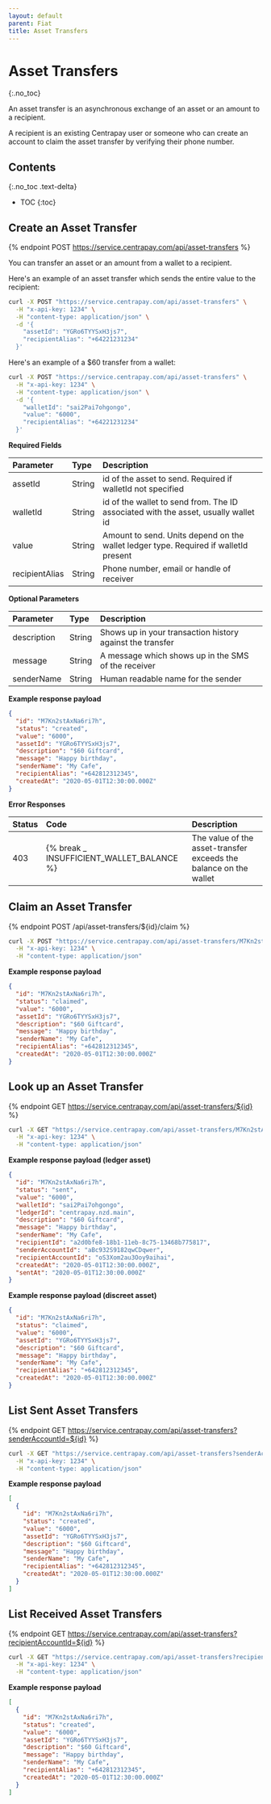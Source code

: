 ```yaml
---
layout: default
parent: Fiat
title: Asset Transfers
---
```


# Asset Transfers
{:.no_toc}

An asset transfer is an asynchronous exchange of an asset or an amount to a recipient.

A recipient is an existing Centrapay user or someone who can create an account to claim the asset transfer by verifying
their phone number.

## Contents
{:.no_toc .text-delta}

* TOC
{:toc}

## Create an Asset Transfer

{% endpoint POST https://service.centrapay.com/api/asset-transfers %}

You can transfer an asset or an amount from a wallet to a recipient.

Here's an example of an asset transfer which sends the entire value to the recipient:

```sh
curl -X POST "https://service.centrapay.com/api/asset-transfers" \
  -H "x-api-key: 1234" \
  -H "content-type: application/json" \
  -d '{
    "assetId": "YGRo6TYYSxH3js7",
    "recipientAlias": "+64221231234"
  }'
```

Here's an example of a $60 transfer from a wallet:

```sh
curl -X POST "https://service.centrapay.com/api/asset-transfers" \
  -H "x-api-key: 1234" \
  -H "content-type: application/json" \
  -d '{
    "walletId": "sai2Pai7ohgongo",
    "value": "6000",
    "recipientAlias": "+64221231234"
  }'
```

**Required Fields**

| Parameter      | Type   | Description                                                                          |
|:---------------|:-------|:-------------------------------------------------------------------------------------|
| assetId        | String | id of the asset to send. Required if walletId not specified                          |
| walletId       | String | id of the wallet to send from. The ID associated with the asset, usually wallet id   |
| value          | String | Amount to send. Units depend on the wallet ledger type. Required if walletId present |
| recipientAlias | String | Phone number, email or handle of receiver                                            |

**Optional Parameters**

| Parameter      | Type   | Description                                               |
|:---------------|:-------|:----------------------------------------------------------|
| description    | String | Shows up in your transaction history against the transfer |
| message        | String | A message which shows up in the SMS of the receiver       |
| senderName     | String | Human readable name for the sender                        |


**Example response payload**

```json
{
  "id": "M7Kn2stAxNa6ri7h",
  "status": "created",
  "value": "6000",
  "assetId": "YGRo6TYYSxH3js7",
  "description": "$60 Giftcard",
  "message": "Happy birthday",
  "senderName": "My Cafe",
  "recipientAlias": "+642812312345",
  "createdAt": "2020-05-01T12:30:00.000Z"
}
```

**Error Responses**

| Status | Code                                      | Description                                                       |
|:-------|:------------------------------------------|:------------------------------------------------------------------|
| 403    | {% break _ INSUFFICIENT_WALLET_BALANCE %} | The value of the asset-transfer exceeds the balance on the wallet |

## Claim an Asset Transfer

{% endpoint POST /api/asset-transfers/${id}/claim %}

```sh
curl -X POST "https://service.centrapay.com/api/asset-transfers/M7Kn2stAxNa6ri7h/claim" \
  -H "x-api-key: 1234" \
  -H "content-type: application/json"
```

**Example response payload**

```json
{
  "id": "M7Kn2stAxNa6ri7h",
  "status": "claimed",
  "value": "6000",
  "assetId": "YGRo6TYYSxH3js7",
  "description": "$60 Giftcard",
  "message": "Happy birthday",
  "senderName": "My Cafe",
  "recipientAlias": "+642812312345",
  "createdAt": "2020-05-01T12:30:00.000Z"
}
```

## Look up an Asset Transfer

{% endpoint GET https://service.centrapay.com/api/asset-transfers/${id} %}

```sh
curl -X GET "https://service.centrapay.com/api/asset-transfers/M7Kn2stAxNa6ri7h" \
  -H "x-api-key: 1234" \
  -H "content-type: application/json"
```

**Example response payload (ledger asset)**

```json
{
  "id": "M7Kn2stAxNa6ri7h",
  "status": "sent",
  "value": "6000",
  "walletId": "sai2Pai7ohgongo",
  "ledgerId": "centrapay.nzd.main",
  "description": "$60 Giftcard",
  "message": "Happy birthday",
  "senderName": "My Cafe",
  "recipientId": "a2d0bfe8-18b1-11eb-8c75-13468b775817",
  "senderAccountId": "aBc932S9182qwCDqwer",
  "recipientAccountId": "oS3Xom2au3Ooy9aihai",
  "createdAt": "2020-05-01T12:30:00.000Z",
  "sentAt": "2020-05-01T12:30:00.000Z"
}
```

**Example response payload (discreet asset)**

```json
{
  "id": "M7Kn2stAxNa6ri7h",
  "status": "claimed",
  "value": "6000",
  "assetId": "YGRo6TYYSxH3js7",
  "description": "$60 Giftcard",
  "message": "Happy birthday",
  "senderName": "My Cafe",
  "recipientAlias": "+642812312345",
  "createdAt": "2020-05-01T12:30:00.000Z"
}
```

## List Sent Asset Transfers

{% endpoint GET https://service.centrapay.com/api/asset-transfers?senderAccountId=${id} %}

```sh
curl -X GET "https://service.centrapay.com/api/asset-transfers?senderAccountId=aBc932S9182qwCDqwer" \
  -H "x-api-key: 1234" \
  -H "content-type: application/json"
```

**Example response payload**

```json
[
  {
    "id": "M7Kn2stAxNa6ri7h",
    "status": "created",
    "value": "6000",
    "assetId": "YGRo6TYYSxH3js7",
    "description": "$60 Giftcard",
    "message": "Happy birthday",
    "senderName": "My Cafe",
    "recipientAlias": "+642812312345",
    "createdAt": "2020-05-01T12:30:00.000Z"
  }
]
```

## List Received Asset Transfers

{% endpoint GET https://service.centrapay.com/api/asset-transfers?recipientAccountId=${id} %}

```sh
curl -X GET "https://service.centrapay.com/api/asset-transfers?recipientAccountId=oS3Xom2au3Ooy9aihai" \
  -H "x-api-key: 1234" \
  -H "content-type: application/json"
```

**Example response payload**

```json
[
  {
    "id": "M7Kn2stAxNa6ri7h",
    "status": "created",
    "value": "6000",
    "assetId": "YGRo6TYYSxH3js7",
    "description": "$60 Giftcard",
    "message": "Happy birthday",
    "senderName": "My Cafe",
    "recipientAlias": "+642812312345",
    "createdAt": "2020-05-01T12:30:00.000Z"
  }
]
```
